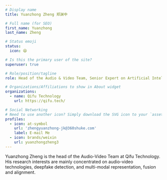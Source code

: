 ```yaml
---
# Display name
title: Yuanzhong Zheng 郑渊中

# Full name (for SEO)
first_name: Yuanzhong
last_name: Zheng

# Status emoji
status:
  icon: 😆

# Is this the primary user of the site?
superuser: true

# Role/position/tagline
role: Head of the Audio & Video Team, Senior Expert on Artificial Intelligence, Qifu Technology

# Organizations/Affiliations to show in About widget
organizations:
  - name: Qifu Technology
    url: https://qifu.tech/

# Social Networking
# Need to use another icon? Simply download the SVG icon to your `assets/media/icons/` folder.
profiles:
  - icon: at-symbol
    url: 'zhengyuanzhong-jk@360shuke.com'
    label: E-mail Me
  - icon: brands/weixin
    url: yuanzhongzheng3
---
```


Yuanzhong Zheng is the head of the Audio-Video Team at Qifu Technology. His research interests are mainly concentrated on audio-video technologies, deepfake detection, and multi-modal representation, fusion and alignment. 

